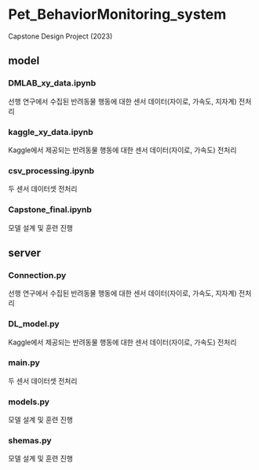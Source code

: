 # Pet_BehaviorMonitoring_system
Capstone Design Project (2023)

## model
### DMLAB_xy_data.ipynb
선행 연구에서 수집된 반려동물 행동에 대한 센서 데이터(자이로, 가속도, 지자계) 전처리

### kaggle_xy_data.ipynb
Kaggle에서 제공되는 반려동물 행동에 대한 센서 데이터(자이로, 가속도) 전처리

### csv_processing.ipynb
두 센서 데이터셋 전처리

### Capstone_final.ipynb
모델 설계 및 훈련 진행


## server
### Connection.py
선행 연구에서 수집된 반려동물 행동에 대한 센서 데이터(자이로, 가속도, 지자계) 전처리

### DL_model.py
Kaggle에서 제공되는 반려동물 행동에 대한 센서 데이터(자이로, 가속도) 전처리

### main.py
두 센서 데이터셋 전처리

### models.py
모델 설계 및 훈련 진행

### shemas.py
모델 설계 및 훈련 진행
